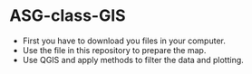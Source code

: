 # ASG-class-GIS
* First you have to download you files in your computer.
* Use the file in this repository to prepare the map. 
* Use QGIS and apply methods to filter the data and plotting. 


